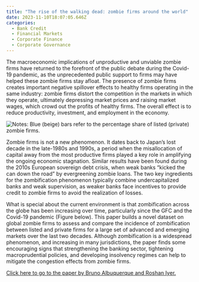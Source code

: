 ```yaml
---
title: "The rise of the walking dead: zombie firms around the world"
date: 2023-11-10T18:07:05.646Z
categories:
  - Bank Credit
  - Financial Markets
  - Corporate Finance
  - Corporate Governance
---
```

The macroeconomic implications of unproductive and unviable zombie firms have returned to the forefront of the public debate during the Covid-19 pandemic, as the unprecedented public support to firms may have helped these zombie firms stay afloat. The presence of zombie firms creates important negative spillover effects to healthy firms operating in the same industry: zombie firms distort the competition in the markets in which they operate, ultimately depressing market prices and raising market wages, which crowd out the profits of healthy firms. The overall effect is to reduce productivity, investment, and employment in the economy.

![Notes: Blue (beige) bars refer to the percentage share of listed (private) zombie firms.](https://ucarecdn.com/2af04b54-95b1-4f12-b734-143811837041/ "Share of zombie firms for listed and private firms")

Zombie firms is not a new phenomenon. It dates back to Japan’s lost decade in the late-1980s and 1990s, a period when the misallocation of capital away from the most productive firms played a key role in amplifying the ongoing economic stagnation. Similar results have been found during the 2010s European sovereign debt crisis, when weak banks “kicked the can down the road” by evergreening zombie loans. The two key ingredients for the zombification phenomenon typically combine undercapitalized banks and weak supervision, as weaker banks face incentives to provide credit to zombie firms to avoid the realization of losses.

What is special about the current environment is that zombification across the globe has been increasing over time, particularly since the GFC and the Covid-19 pandemic (Figure below). This paper builds a novel dataset on global zombie firms to assess and compare the incidence of zombification between listed and private firms for a large set of advanced and emerging markets over the last two decades. Although zombification is a widespread phenomenon, and increasing in many jurisdictions, the paper finds some encouraging signs that strengthening the banking sector, tightening macroprudential policies, and developing insolvency regimes can help to mitigate the congestion effects from zombie firms.

[Click here to go to the paper by Bruno Albuquerque and Roshan Iyer.](https://www.imf.org/en/Publications/WP/Issues/2023/06/16/The-Rise-of-the-Walking-Dead-Zombie-Firms-Around-the-World-534866)